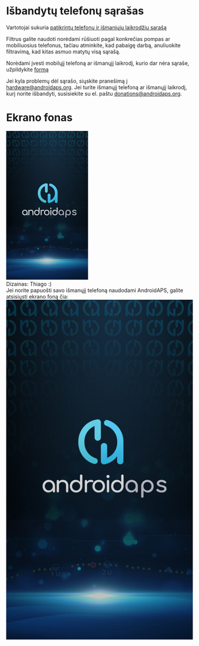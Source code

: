# Išbandytų telefonų sąrašas

Vartotojai sukuria [patikrintų telefonų ir išmaniųjų laikrodžių sąrašą](https://docs.google.com/spreadsheets/d/1gZAsN6f0gv6tkgy9EBsYl0BQNhna0RDqA9QGycAqCQc/edit?usp=sharing)

Filtrus galite naudoti norėdami rūšiuoti pagal konkrečias pompas ar mobiliuosius telefonus, tačiau atminkite, kad pabaigę darbą, anuliuokite filtravimą, kad kitas asmuo matytų visą sąrašą.

Norėdami įvesti mobilųjį telefoną ar išmanųjį laikrodį, kurio dar nėra sąraše, užpildykite [formą](https://docs.google.com/forms/d/e/1FAIpQLScvmuqLTZ7MizuFBoTyVCZXuDb__jnQawEvMYtnnT9RGY6QUw/viewform)

Jei kyla problemų dėl sąrašo, siųskite pranešimą į hardware@androidaps.org. Jei turite išmanųjį telefoną ar išmanųjį laikrodį, kurį norite išbandyti, susisiekite su el. paštu donations@androidaps.org.

# Ekrano fonas

![ekrano fonas](../images/bg_phone_thump.jpg) </br> Dizainas: Thiago :) </br> Jei norite papuošti savo išmanųjį telefoną naudodami AndroidAPS, galite atsisiųsti ekrano foną čia: ![Aukštos rezoliucijos fonas.](../images/bg_phone.jpg)